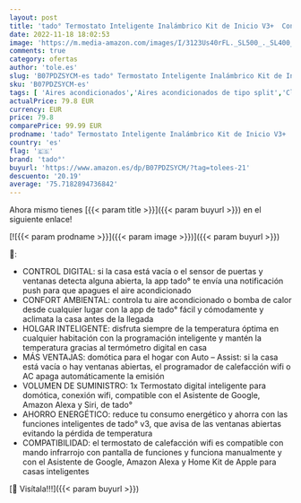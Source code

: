 ```yaml
---
layout: post
title: 'tado° Termostato Inteligente Inalámbrico Kit de Inicio V3+  Control de Calefacción Smart Home  Fácil Instalación  Diseñado en Alemania  Compatible con Amazon Alexa  Siri y Asistente de Google'
date: 2022-11-18 18:02:53
image: 'https://m.media-amazon.com/images/I/3123Us40rFL._SL500_._SL400_.jpg'
comments: true
category: ofertas
author: 'tole.es'
slug: 'B07PDZSYCM-es tado° Termostato Inteligente Inalámbrico Kit de Inicio V3+...'
sku: 'B07PDZSYCM-es'
tags: [ 'Aires acondicionados','Aires acondicionados de tipo split','Climatización y calefacción','Hogar y cocina','alexa','tado°','🇪🇸', ]
actualPrice: 79.8 EUR
currency: EUR
price: 79.8
comparePrice: 99.99 EUR
prodname: 'tado° Termostato Inteligente Inalámbrico Kit de Inicio V3+  Control de Calefacción Smart Home  Fácil Instalación  Diseñado en Alemania  Compatible con Amazon Alexa  Siri y Asistente de Google'
country: 'es'
flag: '🇪🇸'
brand: 'tado°'
buyurl: 'https://www.amazon.es/dp/B07PDZSYCM/?tag=tolees-21'
descuento: '20.19'
average: '75.7182894736842'
---
```


Ahora mismo tienes [{{< param title >}}]({{< param buyurl >}}) en el siguiente enlace!

[![{{< param prodname >}}]({{< param image >}})]({{< param buyurl >}})

🔎:

- CONTROL DIGITAL: si la casa está vacía o el sensor de puertas y ventanas detecta alguna abierta, la app tado° te envía una notificación push para que apagues el aire acondicionado
- CONFORT AMBIENTAL: controla tu aire acondicionado o bomba de calor desde cualquier lugar con la app de tado° fácil y cómodamente y aclimata la casa antes de la llegada
- HOLGAR INTELIGENTE: disfruta siempre de la temperatura óptima en cualquier habitación con la programación inteligente y mantén la temperatura gracias al termómetro digital en casa
- MÁS VENTAJAS: domótica para el hogar con Auto – Assist: si la casa está vacía o hay ventanas abiertas, el programador de calefacción wifi o AC apaga automáticamente la emisión
- VOLUMEN DE SUMINISTRO: 1x Termostato digital inteligente para domótica, conexión wifi, compatible con el Asistente de Google, Amazon Alexa y Siri, de tado°
- AHORRO ENERGÉTICO: reduce tu consumo energético y ahorra con las funciones inteligentes de tado° v3, que avisa de las ventanas abiertas evitando la pérdida de temperatura
- COMPATIBILIDAD: el termostato de calefacción wifi es compatible con mando infrarrojo con pantalla de funciones y funciona manualmente y con el Asistente de Google, Amazon Alexa y Home Kit de Apple para casas inteligentes

[🛒 Visítala!!!]({{< param buyurl >}})
